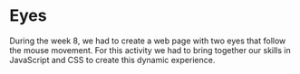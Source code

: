 # Eyes
During the week 8, we had to create a web page with two eyes that follow the mouse movement. For this activity we had to bring together our skills in JavaScript and CSS to create this dynamic experience.
